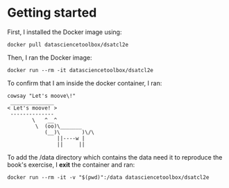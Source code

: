 # Getting started
First, I installed the Docker image using:
```
docker pull datasciencetoolbox/dsatcl2e
```

Then, I ran the Docker image:
```
docker run --rm -it datasciencetoolbox/dsatcl2e
```

To confirm that I am inside the docker container, I ran:
```
cowsay "Let's moove\!"
 ______________
< Let's moove! >
 --------------
        \   ^__^
         \  (oo)\_______
            (__)\       )\/\
                ||----w |
                ||     ||
```

To add the /data directory which contains the data need it to reproduce the book's exercise, I **exit** the container and ran:
```
docker run --rm -it -v "$(pwd)":/data datasciencetoolbox/dsatcl2e
```




